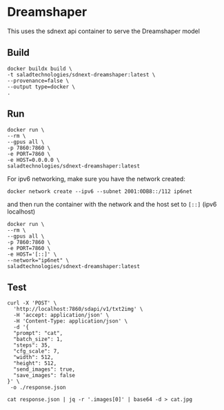 # Dreamshaper
This uses the sdnext api container to serve the Dreamshaper model

## Build

```shell
docker buildx build \
-t saladtechnologies/sdnext-dreamshaper:latest \
--provenance=false \
--output type=docker \
.
```

## Run

```shell
docker run \
--rm \
--gpus all \
-p 7860:7860 \
-e PORT=7860 \
-e HOST=0.0.0.0 \
saladtechnologies/sdnext-dreamshaper:latest
```

For ipv6 networking, make sure you have the network created:
```shell
docker network create --ipv6 --subnet 2001:0DB8::/112 ip6net
```

and then run the container with the network and the host set to `[::]` (ipv6 localhost)
```shell
docker run \
--rm \
--gpus all \
-p 7860:7860 \
-e PORT=7860 \
-e HOST='[::]' \
--network="ip6net" \
saladtechnologies/sdnext-dreamshaper:latest
```


## Test

```shell
curl -X 'POST' \
  'http://localhost:7860/sdapi/v1/txt2img' \
  -H 'accept: application/json' \
  -H 'Content-Type: application/json' \
  -d '{
  "prompt": "cat",
  "batch_size": 1,
  "steps": 35,
  "cfg_scale": 7,
  "width": 512,
  "height": 512,
  "send_images": true,
  "save_images": false
}' \
 -o ./response.json
```

```shell
cat response.json | jq -r '.images[0]' | base64 -d > cat.jpg
```